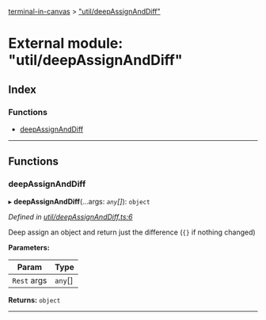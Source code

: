 [terminal-in-canvas](../README.md) > ["util/deepAssignAndDiff"](../modules/_util_deepassignanddiff_.md)

# External module: "util/deepAssignAndDiff"

## Index

### Functions

* [deepAssignAndDiff](_util_deepassignanddiff_.md#deepassignanddiff)

---

## Functions

<a id="deepassignanddiff"></a>

###  deepAssignAndDiff

▸ **deepAssignAndDiff**(...args: *`any`[]*): `object`

*Defined in [util/deepAssignAndDiff.ts:6](https://github.com/danikaze/terminal-in-canvas/blob/ad1033f/src/util/deepAssignAndDiff.ts#L6)*

Deep assign an object and return just the difference (`{}` if nothing changed)

**Parameters:**

| Param | Type |
| ------ | ------ |
| `Rest` args | `any`[] |

**Returns:** `object`

___

